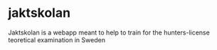 # jaktskolan

Jaktskolan is a webapp meant to help to train for the hunters-license teoretical examination in Sweden
